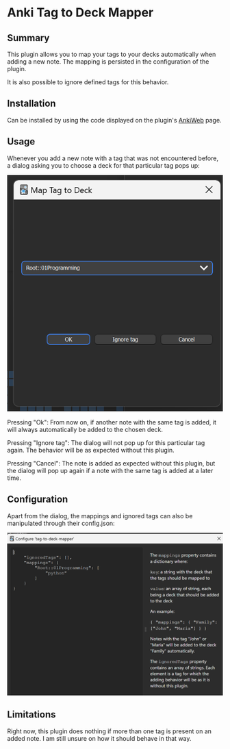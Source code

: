# Anki Tag to Deck Mapper

## Summary

This plugin allows you to map your tags to your decks automatically when adding a new note.
The mapping is persisted in the configuration of the plugin.

It is also possible to ignore defined tags for this behavior.

## Installation

Can be installed by using the code displayed on the plugin's [AnkiWeb](https://ankiweb.net/shared/info/617676051) page.

## Usage

Whenever you add a new note with a tag that was not encountered before, a dialog asking you to choose a deck for that
particular tag pops up:

![img.png](assets/dialog.png)

Pressing "Ok":
From now on, if another note with the same tag is added, it will always automatically be added to the chosen deck.

Pressing "Ignore tag":
The dialog will not pop up for this particular tag again. The behavior will be as expected without this plugin.

Pressing "Cancel":
The note is added as expected without this plugin, but the dialog will pop up again if a note with the same tag is added
at a later time.

## Configuration

Apart from the dialog, the mappings and ignored tags can also be manipulated through their config.json:

![img.png](assets/config.png)

## Limitations

Right now, this plugin does nothing if more than one tag is present on an added note. I am still unsure on how it should
behave in that way.
